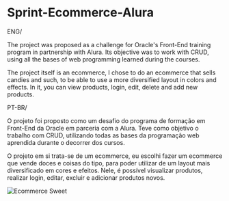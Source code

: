 # Sprint-Ecommerce-Alura

ENG/ 

The project was proposed as a challenge for Oracle's Front-End training program in partnership with Alura. Its objective was to work with CRUD, using all the bases of web programming learned during the courses. 

The project itself is an ecommerce, I chose to do an ecommerce that sells candies and such, to be able to use a more diversified layout in colors and effects. In it, you can view products, login, edit, delete and add new products.

PT-BR/

O projeto foi proposto como um desafio do programa de formação em Front-End da Oracle em parceria com a Alura. Teve como objetivo o trabalho com CRUD, utilizando todas as bases da programação web aprendida durante o decorrer dos cursos. 

O projeto em si trata-se de um ecommerce, eu escolhi fazer um ecommerce que vende doces e coisas do tipo, para poder utilizar de um layout mais diversificado em cores e efeitos. Nele, é possível visualizar produtos, realizar login, editar, excluir e adicionar produtos novos.

![Ecommerce Sweet](https://user-images.githubusercontent.com/70165034/203083178-6bd036bf-c124-4d43-8895-954141863445.png)
